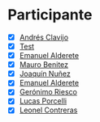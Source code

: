 # Participante

- [X] [Andrés Clavijo](Participantes/Andres-Clavijo.md) 
- [x] [Test](Participantes/test)
- [X] [Emanuel Alderete](Participantes/Emanuel-Alderete.md)
- [X] [Mauro Benitez](Participantes/Mauro-Benitez.md) 
- [x] [Joaquín Nuñez](Participantes/Joaquin-Nunez.md)
- [X] [Emanuel Alderete](Participantes/Emanuel-Alderete.md)
- [X] [Gerónimo Riesco](Participantes/Geronimo-Riesco.md)
- [X] [Lucas Porcelli](Participantes/Lucas-Porcelli.md)
- [X] [Leonel Contreras](Participantes/Leonel-Contreras.md)
